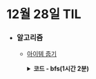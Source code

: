 # 12월 28일 TIL

* ### 알고리즘

    * [아이템 줍기](https://school.programmers.co.kr/learn/courses/30/lessons/87694)
    
      <details>
      <summary><strong>코드 - bfs(1시간 2분)</strong></summary>

        ```java

            import java.util.Arrays;

            class Solution {
                public int solution(int[] A, int[] B) {
                    int answer = 0;
                    Arrays.sort(A);
                    Arrays.sort(B);
                    
                    int left = 0, right = A.length - 1;
                    
                    for(int number : A){
                        left = bisectLeft(B, left, number);
                        
                        if(left < B.length && B[left] > number){
                            answer++;
                            left++;
                        }
                    }
                    
                    return answer;
                }
                
                private int bisectLeft(int[] B, int start, int target){
                    int left = start, right = B.length - 1;
                    
                    while(left <= right){
                        int mid = (left + right) / 2;
                        
                        if(B[mid] > target)
                            right = mid - 1;
                        else
                            left = mid + 1;
                    }
                    
                    return left;
                }
            }

        ```

    </details>
